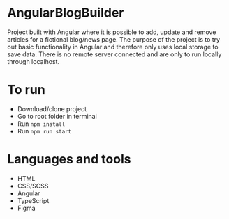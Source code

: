 # AngularBlogBuilder

Project built with Angular where it is possible to add, update and remove articles for a fictional blog/news page. The purpose of the project is to try out basic functionality in Angular and therefore only uses local storage to save data. There is no remote server connected and are only to run locally through localhost.

# To run

* Download/clone project
* Go to root folder in terminal
* Run `npm install`
* Run `npm run start`

# Languages and tools

* HTML
* CSS/SCSS
* Angular
* TypeScript
* Figma
